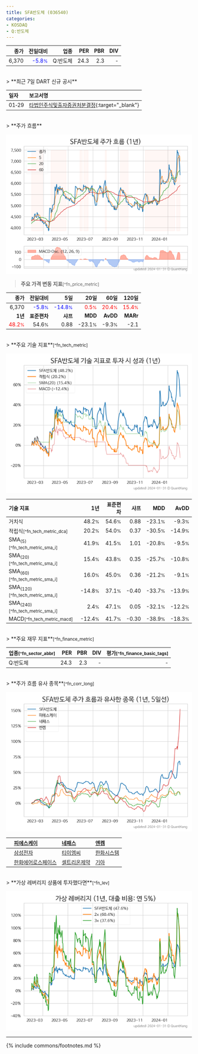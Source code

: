 ```yaml
---
title: SFA반도체 (036540)
categories:
- KOSDAQ
- Q:반도체
---
```

| **종가** | **전일대비** | **업종** | **PER** | **PBR** | **DIV** |
| -------: | -----------: | -------: | ------: | ------: | ------: |
| 6,370 | <span style="color: blue">-5.8<small>%</small></span> | Q:반도체 | 24.3 | 2.3 | - |

<!-- more -->

<br>
> **최근 7일 DART 신규 공시**<a id="dart"></a>


| **일자** | **보고서명** |
| :--------- | :----------- |
| 01&#x2011;29 | [타법인주식및출자증권처분결정](https://dart.fss.or.kr/dsaf001/main.do?rcpNo=20240129900985){:target="_blank"} |

<br>
> **주가 흐름**<a id="price"></a>

![036540](/stock/images/036540.png)

> **주요 가격 변동 지표**<small>[^fn_price_metric]</small>

| **종가** | **전일대비** | **5일** | **20일** | **60일** | **120일** |
| -------: | -----------: | ------: | -------: | -------: | --------: |
| 6,370 | <span style="color: blue">-5.8<small>%</small></span> | <span style="color: blue">-14.8<small>%</small></span> | <span style="color: red">0.5<small>%</small></span> | <span style="color: red">20.4<small>%</small></span> | <span style="color: red">15.4<small>%</small></span> |
| **1년** | **표준편차** | **샤프** | **MDD** | **AvDD** | **MARr** |
| <span style="color: red">48.2<small>%</small></span> | 54.6<small>%</small> | 0.88 | -23.1<small>%</small> | -9.3<small>%</small> | -2.1 |

<br>
> **주요 기술 지표**<small>[^fn_tech_metric]</small>


![036540](/stock/images/036540_tech.png)

| **기술 지표** | **1년** | **표준편차** | **샤프** | **MDD** | **AvDD** |
| :------------ | ------: | -----------: | -------: | ------: | -------: |
| 거치식 | 48.2<small>%</small> | 54.6<small>%</small> | 0.88 | -23.1<small>%</small> | -9.3<small>%</small> |
| 적립식<small>[^fn_tech_metric_dca]</small> | 20.2<small>%</small> | 54.0<small>%</small> | 0.37 | -30.5<small>%</small> | -14.9<small>%</small> |
| SMA<sub>(5)</sub><small>[^fn_tech_metric_sma_i]</small> | 41.9<small>%</small> | 41.5<small>%</small> | 1.01 | -20.8<small>%</small> | -9.5<small>%</small> |
| SMA<sub>(20)</sub><small>[^fn_tech_metric_sma_i]</small> | 15.4<small>%</small> | 43.8<small>%</small> | 0.35 | -25.7<small>%</small> | -10.8<small>%</small> |
| SMA<sub>(60)</sub><small>[^fn_tech_metric_sma_i]</small> | 16.0<small>%</small> | 45.0<small>%</small> | 0.36 | -21.2<small>%</small> | -9.1<small>%</small> |
| SMA<sub>(120)</sub><small>[^fn_tech_metric_sma_i]</small> | -14.8<small>%</small> | 37.1<small>%</small> | -0.40 | -33.7<small>%</small> | -13.9<small>%</small> |
| SMA<sub>(240)</sub><small>[^fn_tech_metric_sma_i]</small> | 2.4<small>%</small> | 47.1<small>%</small> | 0.05 | -32.1<small>%</small> | -12.2<small>%</small> |
| MACD<small>[^fn_tech_metric_macd]</small> | -12.4<small>%</small> | 41.7<small>%</small> | -0.30 | -38.9<small>%</small> | -18.3<small>%</small> |

<br>
> **주요 재무 지표**<small>[^fn_finance_metric]</small>

| **업종**<small>[^fn_sector_abbr]</small> | **PER** | **PBR** | **DIV** | **평가**<small>[^fn_finance_basic_tags]</small> |
| :--------------------------------------- | ------: | ------: | ------: | ----------------------------------------------: |
| Q:반도체 | 24.3 | 2.3 | - | - |

<br>
> **주가 흐름 유사 종목**<a id="corr"></a><small>[^fn_corr_long]</small>

![036540](/stock/images/036540_corr.png)

|    | [피에스케이](/319660/) | [네패스](/033640/) | [엔켐](/348370/) |
| :- | :------------------------------------- | :------------------------------------- | :--------------------------------------|
|    | [삼성전자](/005930/) | [티이엠씨](/425040/) | [한화시스템](/272210/) |
|    | [한화에어로스페이스](/012450/) | [셀트리온제약](/068760/) | [기아](/000270/) |

<br>
> **가상 레버리지 상품에 투자했다면**<a id="2x"></a><small>[^fn_lev]</small>

![036540](/stock/images/036540_2x.png)

---
{% include commons/footnotes.md %}